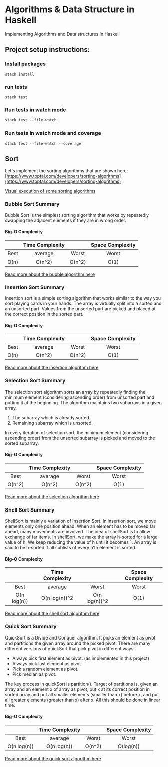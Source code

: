 
# Algorithms & Data Structure in Haskell

Implementing Algorithms and Data structures in Haskell

## Project setup instructions:

### Install packages

```
stack install
```

### run tests
```
stack test
```

### Run tests in watch mode

```
stack test --file-watch
```

### Run tests in watch mode and coverage

```
stack test --file-watch --coverage
```

## Sort

Let's implement the sorting algorithms that are shown here:
[https://www.toptal.com/developers/sorting-algorithms](https://www.toptal.com/developers/sorting-algorithms)

[Visual execution of some sorting algorithms](https://visualgo.net/en/sorting)

### Bubble Sort Summary

Bubble Sort is the simplest sorting algorithm that works by repeatedly swapping the adjacent elements if they are in wrong order.

#### Big-O Complexity

|                 | Time Complexity |                 |  Space Complexity  |
| :-------------: | :-------------: | :-------------: | :----------------: |
|       Best      |     average     |       Worst     |        Worst       |
|       O(n)      |     O(n^2)      |       O(n^2)    |        O(1)        |


[Read more about the bubble algorithm here](https://www.geeksforgeeks.org/bubble-sort/)

### Insertion Sort Summary

Insertion sort is a simple sorting algorithm that works similar to the way you sort playing cards in your hands. The array is virtually split into a sorted and an unsorted part. Values from the unsorted part are picked and placed at the correct position in the sorted part.

#### Big-O Complexity

|                 | Time Complexity |                 |  Space Complexity  |
| :-------------: | :-------------: | :-------------: | :----------------: |
|       Best      |     average     |       Worst     |        Worst       |
|       O(n)      |     O(n^2)      |       O(n^2)    |        O(1)        |


[Read more about the insertion algorithm here](https://www.geeksforgeeks.org/insertion-sort/)

### Selection Sort Summary

The selection sort algorithm sorts an array by repeatedly finding the minimum element (considering ascending order) from unsorted part and putting it at the beginning. The algorithm maintains two subarrays in a given array.

1) The subarray which is already sorted.
2) Remaining subarray which is unsorted.

In every iteration of selection sort, the minimum element (considering ascending order) from the unsorted subarray is picked and moved to the sorted subarray.

#### Big-O Complexity

|                 | Time Complexity |                 |  Space Complexity  |
| :-------------: | :-------------: | :-------------: | :----------------: |
|       Best      |     average     |       Worst     |        Worst       |
|      O(n^2)     |     O(n^2)      |       O(n^2)    |        O(1)        |

[Read more about the selection algorithm here](https://www.geeksforgeeks.org/selection-sort/)

### Shell Sort Summary

ShellSort is mainly a variation of Insertion Sort. In insertion sort, we move elements only one position ahead. When an element has to be moved far ahead, many movements are involved. The idea of shellSort is to allow exchange of far items. In shellSort, we make the array h-sorted for a large value of h. We keep reducing the value of h until it becomes 1. An array is said to be h-sorted if all sublists of every h’th element is sorted.

#### Big-O Complexity

|                 | Time Complexity |                 |  Space Complexity  |
| :-------------: | :-------------: | :-------------: | :----------------: |
|       Best      |     average     |       Worst     |        Worst       |
|    O(n log(n))  |  O(n log(n))^2  |  O(n log(n))^2  |        O(1)        |

[Read more about the shell sort algorithm here](https://www.geeksforgeeks.org/shellsort/)

### Quick Sort Summary

QuickSort is a Divide and Conquer algorithm. It picks an element as pivot and partitions the given array around the picked pivot. There are many different versions of quickSort that pick pivot in different ways.

- Always pick first element as pivot. (as implemented in this project)
- Always pick last element as pivot
- Pick a random element as pivot.
- Pick median as pivot.

The key process in quickSort is partition(). Target of partitions is, given an array and an element x of array as pivot, put x at its correct position in sorted array and put all smaller elements (smaller than x) before x, and put all greater elements (greater than x) after x. All this should be done in linear time.

#### Big-O Complexity

|                 | Time Complexity |                 |  Space Complexity  |
| :-------------: | :-------------: | :-------------: | :----------------: |
|       Best      |     average     |       Worst     |        Worst       |
|    O(n log(n))  |    O(n log(n))  |       O(n^2)    |        O(log(n))        |


[Read more about the quick sort algorithm here](https://www.geeksforgeeks.org/quick-sort/)
